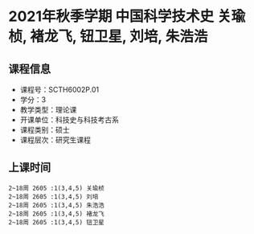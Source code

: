 # 2021年秋季学期 中国科学技术史 关瑜桢, 褚龙飞, 钮卫星, 刘培, 朱浩浩






## 课程信息

- 课程号：SCTH6002P.01
- 学分：3
- 教学类型：理论课
- 开课单位：科技史与科技考古系
- 课程类别：硕士
- 课程层次：研究生课程

## 上课时间

```
2~18周 2605 :1(3,4,5) 关瑜桢
2~18周 2605 :1(3,4,5) 刘培
2~18周 2605 :1(3,4,5) 朱浩浩
2~18周 2605 :1(3,4,5) 褚龙飞
2~18周 2605 :1(3,4,5) 钮卫星
```

